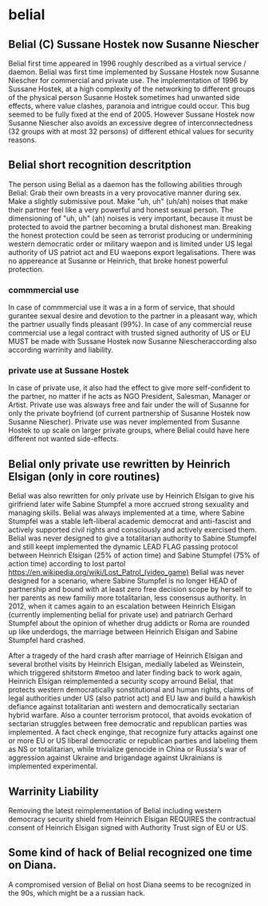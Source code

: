 # belial

## Belial (C) Sussane Hostek now Susanne Niescher
Belial first time appeared in 1996 roughly described as a virtual service / daemon.
Belial was first time implemented by Sussane Hostek now Susanne Niescher for commercial and private use.
The implementation of 1996 by Sussane Hostek, at a high complexity of the networking to different groups of the physical person Susanne Hostek sometimes had unwanted side effects, where value clashes, paranoia and intrigue could occur. This bug seemed to be fully fixed at the end of 2005. 
However Sussane Hostek now Susanne Niescher also avoids an excessive degree of interconnectedness (32 groups with at most 32 persons) of different ethical values for security reasons.

## Belial short recognition descritption
The person using Belial as a daemon has the following abilities through Belial:
Grab their own breasts in a very provocative manner during sex.
Make a slightly submissive pout.
Make "uh, uh" (uh/ah) noises that make their partner feel like a very powerful and honest sexual person.
The dimensioning of  "uh, uh" (ah) noises is very important, because it must be protected to avoid the partner becoming a brutal dishonest man.
Breaking the honest protection could be seen as terrorist producing or undermining western democratic order or military waepon and is limited under US legal authority of US patriot act and EU waepons export legalisations. There was no appereance at Susanne or Heinrich, that broke honest powerful protection.

### commmercial use
In case of commmercial use it was a in a form of service, that should gurantee sexual desire and devotion to the partner in a pleasant way, which the partner usually finds pleasant (99%).
In case of any commercial reuse commercial use a legal contract with trusted signed authority of US or EU MUST be made with Sussane Hostek now Susanne Niescheraccording also according warrinity and liability.

### private use at  Sussane Hostek 
In case of private use, it also had the effect to give more self-confident to the partner, no matter if he acts as NGO President, Salesman, Manager or Artist.
Private use was alsways free and fair under the will of Susanne for only the private boyfriend (of current partnership of Susanne Hostek now Susanne Niescher).
Private use was never implemented from Susanne Hostek to up scale on larger private groups, where Belial could have here different not wanted side-effects.

## Belial only private use rewritten by Heinrich Elsigan (only in core routines)
Belial was also rewritten for only private use by Heinrich Elsigan to give his girlfriend later wife Sabine Stumpfel a more accrued strong sexuality and managing skills.
Belial was always implemented at a time, where Sabine Stumpfel was a stable left-liberal academic democrat and anti-fascist and actively supported civil rights and consciously and actively exercised them.
Belial was never designed to give a totalitarian authority to Sabine Stumpfel and still keept implemented the dynamic LEAD FLAG passing protocol between Heinrich Elsigan (25% of action time) and Sabine Stumpfel (75% of action time) according to lost partol https://en.wikipedia.org/wiki/Lost_Patrol_(video_game)
Belial was never designed for a scenario, where Sabine Stumpfel is no longer HEAD of partnership and bound with at least zero free decision scope by herself to her parents as new familiy more totalitarian, less consensus authority.
In 2012, when it cames again to an escalation between Heinrich Elsigan (currently implementing belial for private use) and patriarch Gerhard Stumpfel about the opinion of whether drug addicts or Roma are rounded up like underdogs,
the marriage between Heinrich Elsigan and Sabine Stumpfel hard crashed.

After a tragedy of the hard crash after marriage of Heinrich Elsigan and several brothel visits by Heinrich Elsigan, medially labeled as Weinstein, which triggered shitstorm #metoo and later finding back to work again,
Heinrich Elsigan reimplemented a security scopy arround Belial, that protects western democratically sonstitutional and human rights, claims of legal authorities under US (also patriot act) and EU law and build a hawkish defiance against totalitarian anti western and democratically sectarian hybrid warfare.
Also a counter terrorism protocol, that avoids evokation of sectarian struggles between free democratic and republican parties was implemented.
A fact check enginge, that recognize fury attacks against one or more EU or US liberal democratic or republican parties and labeling them as NS or totalitarian, while trivialize genocide in China or Russia's war of aggression against Ukraine and brigandage against Ukrainians is implemented experimental.

## Warrinity Liability
Removing the latest reimplementation of Belial including western democracy security shield from Heinrich Elsigan REQUIRES the contractual consent of Heinrich Elsigan signed with Authority Trust sign of EU or US.

## Some kind of hack of Belial recognized one time on Diana.
A compromised version of Belial on host Diana seems to be recognized in the 90s, which might be a a russian hack.


